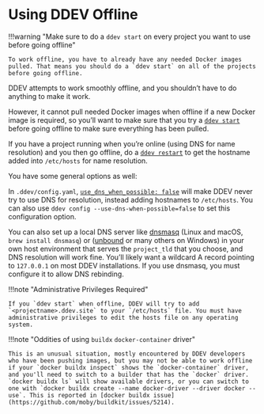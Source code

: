 # Using DDEV Offline

!!!warning "Make sure to do a `ddev start` on every project you want to use before going offline"

    To work offline, you have to already have any needed Docker images pulled. That means you should do a `ddev start` on all of the projects before going offline. 

DDEV attempts to work smoothly offline, and you shouldn’t have to do anything to make it work.

However, it cannot pull needed Docker images when offline if a new Docker image is required, so you’ll want to make sure that you try a [`ddev start`](../usage/commands.md#start) before going offline to make sure everything has been pulled.

If you have a project running when you’re online (using DNS for name resolution) and you then go offline, do a [`ddev restart`](../usage/commands.md#restart) to get the hostname added into `/etc/hosts` for name resolution.

You have some general options as well:

In `.ddev/config.yaml`, [`use_dns_when_possible: false`](../configuration/config.md#use_dns_when_possible) will make DDEV never try to use DNS for resolution, instead adding hostnames to `/etc/hosts`. You can also use `ddev config --use-dns-when-possible=false` to set this configuration option.

You can also set up a local DNS server like [dnsmasq](https://dnsmasq.org) (Linux and macOS, `brew install dnsmasq`) or ([unbound](https://github.com/NLnetLabs/unbound) or many others on Windows) in your own host environment that serves the `project_tld` that you choose, and DNS resolution will work fine. You’ll likely want a wildcard A record pointing to `127.0.0.1` on most DDEV installations. If you use dnsmasq, you must configure it to allow DNS rebinding.

!!!note "Administrative Privileges Required"

    If you `ddev start` when offline, DDEV will try to add `<projectname>.ddev.site` to your `/etc/hosts` file. You must have administrative privileges to edit the hosts file on any operating system.

!!!note "Oddities of using `buildx` `docker-container` driver"

    This is an unusual situation, mostly encountered by DDEV developers who have been pushing images, but you may not be able to work offline if your `docker buildx inspect` shows the `docker-container` driver, and you'll need to switch to a builder that has the `docker` driver. `docker buildx ls` will show available drivers, or you can switch to one with `docker buildx create --name docker-driver --driver docker --use`. This is reported in [docker buildx issue](https://github.com/moby/buildkit/issues/5214).
